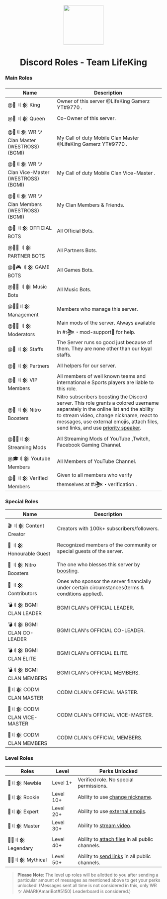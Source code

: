 <div align="center">
    <img src="https://i.imgur.com/SCUzUr2.jpg" width="128px" style="max-width:100%;">
    <h1>Discord Roles - Team LifeKing</h1>
</div>

<h3>Main Roles<h3>

    
| Name                                            | Description                                                                                                      |
|-------------------------------------------------|------------------------------------------------------------------------------------------------------------------|
| @🤴 〢𒆜 King                                   |     Owner of this server @LifeKing Gamerz YT#9770 .                                                             |
| @👸 〢𒆜 Queen                                  |    Co-Owner of this server.                                                                                    |
| @🔰〢𒆜 WR ツ Clan Master (WESTROSS)(BGMI)       |     My Call of duty Mobile Clan Master @LifeKing Gamerz YT#9770 .                                              |
| @🔰〢𒆜 WR ツ Clan Vice-Master (WESTROSS)(BGMI)  |     My Call of duty Mobile Clan Vice-Master .                                                                  |
| @🔰〢𒆜 WR ツ Clan Members (WESTROSS)(BGMI)      |     My Clan Members & Friends.                                                                                 |
| @🤖 〢𒆜 OFFICIAL BOTS                          |     All Official Bots.                                                                                         |
| @🤖🤝 〢𒆜 PARTNER BOTS                         |     All Partners Bots.                                                                                        |
| @🤖🎮 〢𒆜 GAME BOTS                            |     All Games Bots.                                                                                            |
| @🤖🎶 〢𒆜 Music Bots                           |    All Music Bots.                                                                                             |
| @🕵️‍♂️〢𒆜 Management                               |    Members who manage this server.                                                                            |
| @👨‍💻 〢𒆜 Moderators                              |     Main mods of the server. Always available in #𒋨・mod-support🔩 for help.                                |
| @👲 〢𒆜 Staffs                                  |    The Server runs so good just because of them. They are none other than our loyal staffs.                   |
| @🤝 〢𒆜 Partners                                |     All helpers for our server.                                                                               |
| @🤵 〢𒆜 VIP Members                             |    All members of well known teams and international e Sports players are liable to this role.                |
| @💎 〢𒆜 Nitro Boosters                         |    Nitro subscribers [boosting](https://support.discord.com/hc/en-us/articles/360028038352-Server-Boosting) the   Discord server. This role grants a colored username separately in the online list and the ability to stream video, change nickname, react to messages, use external emojis, attach files, send links, and use [priority speaker](https://support.discord.com/hc/en-us/articles/360011876531-Setting-up-Priority-Speaker).                |
| @👨‍🚀〢𒆜 Streaming Mods                           |    All Streaming Mods of YouTube ,Twitch, Facebook Gaming Channel.                                             |
| @🎓〢𒆜 Youtube Members                          |    All Members of YouTube Channel.                                                                           |
| @👫 〢𒆜 Verified Members                        |    Given to all members who verify themselves at #𒋨・verification .                                         |


<h3>Special Roles</h3>

| Name              | Description                                                                                                                                                                                                     |
|-------------------|-----------------------------------------------------------------------------------------------------------------------------------------------------------------------------------------------------------------|
| 🎬 〢𒆜 Content Creator   | Creators with 100k+ subscribers/followers.                                                                                                                                                                      |
| 🤵 〢𒆜 Honourable Guest  | Recognized members of the community or special guests of the server.                                                                                                                                             |
| 💎 〢𒆜 Nitro Boosters     | The one who blesses this server by [boosting](https://support.discord.com/hc/en-us/articles/360028038352-Server-Boosting-).                                                                                     |
| 🤝 〢𒆜 Contributors       | Ones who sponsor the server financially under certain circumstances(terms & conditions applied).                                                                                                                |
| 💣〢𒆜 BGMI CLAN LEADER         | BGMI CLAN's OFFICIAL LEADER.                                                                                                                                                            |
| 💣〢𒆜 BGMI CLAN CO-LEADER         | BGMI CLAN's OFFICIAL CO-LEADER.                                                                                                                                                        |
| 💣〢𒆜 BGMI CLAN ELITE            | BGMI CLAN's OFFICIAL ELITE.                                                                                                                                    |
| 💣〢𒆜 BGMI CLAN MEMBERS          | BGMI CLAN's OFFICIAL MEMBERS.                                                                                                                                    |
| 🔫〢𒆜 CODM CLAN MASTER            | CODM CLAN's OFFICIAL MASTER.                                                                                                                                 |
| 🔫〢𒆜 CODM CLAN VICE-MASTER            | CODM CLAN's OFFICIAL VICE-MASTER.                                                                                                                                    |
| 🔫〢𒆜 CODM CLAN MEMBERS            | CODM CLAN's OFFICIAL MEMBERS.    |                                                                                                                                 
<h3>Level Roles</h3>

| Roles          |  Level        | Perks Unlocked                                                             |
|----------------|---------------|----------------------------------------------------------------------------|
| 🥇〢𒆜 Newbie | Level 1+                  | Verified role. No special permissions.                                                   |
| 🥈〢𒆜 Rookie | Level 10+                   | Ability to use [change nickname](https://support.discord.com/hc/en-us/articles/219070107-Server-Nicknames).                                             |
| 🥉〢𒆜 Expert | Level 20+                   | Ability to use [external emojis](https://support.discord.com/hc/en-us/articles/360036479811-Custom-Emojis).                 |
| 🏅〢𒆜 Master | Level 30+                  | Ability to [stream video](https://support.discord.com/hc/en-us/articles/360030714312-Stream-your-game-with-Go-Live-).                                    |
| 💂‍♂️〢𒆜 Legendary | Level 40+                  | Ability to [attach files](https://support.discord.com/hc/en-us/articles/211866427-How-do-I-upload-images-and-GIFs) in all public channels.                                 |
| 👮‍♂️〢𒆜 Mythical | Level 50+                  | Ability to [send links](https://support.discord.com/hc/en-us/articles/360021235192-Sending-GIFs-on-Discord) in all public channels.                                              |

> **Please Note**: The level up roles will be allotted to you after sending a particular amount of messages as mentioned above to get your perks unlocked! (Messages sent all time is not considered in this, only WR ツ AMARI(AmariBot#5150) Leaderboard is considered.)
